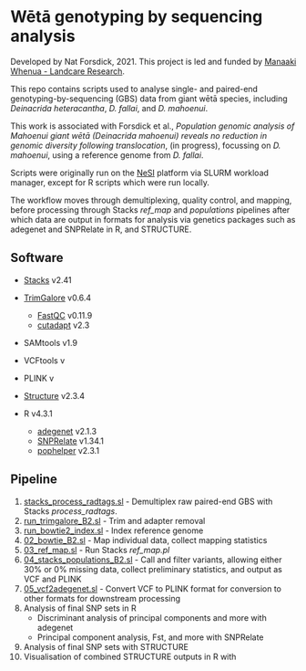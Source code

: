 # Wētā genotyping by sequencing analysis

Developed by Nat Forsdick, 2021. This project is led and funded by [Manaaki Whenua - Landcare Research](https://landcareresearch.co.nz/).

This repo contains scripts used to analyse single- and paired-end genotyping-by-sequencing (GBS) data from giant wētā species, including _Deinacrida heteracantha_, _D. fallai_, and _D. mahoenui_.

This work is associated with Forsdick et al., _Population genomic analysis of Mahoenui giant wētā (Deinacrida mahoenui) reveals no reduction in genomic diversity following translocation_, (in progress), focussing on _D. mahoenui_, using a reference genome from _D. fallai_.

Scripts were originally run on the [NeSI](https://www.nesi.org.nz/) platform via SLURM workload manager, except for R scripts which were run locally. 

The workflow moves through demultiplexing, quality control, and mapping, before processing through Stacks _ref_map_ and _populations_ pipelines after which data are output in formats for analysis via genetics packages such as adegenet and SNPRelate in R, and STRUCTURE. 

## Software

* [Stacks](https://catchenlab.life.illinois.edu/stacks/) v2.41

* [TrimGalore](https://github.com/FelixKrueger/TrimGalore) v0.6.4
  * [FastQC](https://github.com/s-andrews/FastQC) v0.11.9
  * [cutadapt](https://cutadapt.readthedocs.io/en/v2.3/) v2.3
* SAMtools v1.9
* VCFtools v
* PLINK v
* [Structure](https://web.stanford.edu/group/pritchardlab/structure_software/release_versions/v2.3.4/structure_doc.pdf) v2.3.4
* R v4.3.1
  * [adegenet](https://cran.r-project.org/web/packages/adegenet/index.html) v2.1.3
  * [SNPRelate](https://github.com/zhengxwen/SNPRelate) v1.34.1
  * [pophelper](https://github.com/royfrancis/pophelper) v2.3.1

## Pipeline

1. [stacks_process_radtags.sl](stacks_process_radtags.sl) - Demultiplex raw paired-end GBS with Stacks _process_radtags_.
2. [run_trimgalore_B2.sl](run_trimgalore_B2.sl) - Trim and adapter removal
3. [run_bowtie2_index.sl](run_bowtie2_index.sl) - Index reference genome
4. [02_bowtie_B2.sl](02_bowtie_B2.sl) - Map individual data, collect mapping statistics
5. [03_ref_map.sl](03_ref_map.sl) - Run Stacks _ref_map.pl_
6. [04_stacks_populations_B2.sl](04_stacks_populations_B2.sl) - Call and filter variants, allowing either 30% or 0% missing data, collect preliminary statistics, and output as VCF and PLINK 
7. [05_vcf2adegenet.sl](05_vcf2adegenet.sl) - Convert VCF to PLINK format for conversion to other formats for downstream processing
8. Analysis of final SNP sets in R
   * Discriminant analysis of principal components and more with adegenet
   * Principal component analysis, Fst, and more with SNPRelate
9. Analysis of final SNP sets with STRUCTURE
10. Visualisation of combined STRUCTURE outputs in R with 
